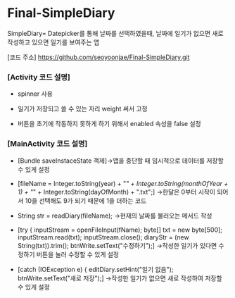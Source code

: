 # Final-SimpleDiary
SimpleDiary= Datepicker를 통해 날짜를 선택하였을때, 날짜에 일기가 없으면 새로 작성하고 있으면 일기를 보여주는 앱

[코드 주소] https://github.com/seoyoonjae/Final-SimpleDiary.git

### [Activity 코드 설명]

-  spinner 사용

-  일기가 저장되고 쓸 수 있는 자리 weight 써서 고정

-  버튼을 초기에 작동하지 못하게 하기 위해서 enabled 속성을 false 설정

### [MainActivity 코드 설명]

-  [Bundle saveInstaceState 객제]->앱을 중단할 때 임시적으로 데이터를 저장할 수 있게 설정

-  [fileName = Integer.toString(year) + "_" + Integer.toString(monthOfYear + 1) + "_" + Integer.toString(dayOfMonth) + ".txt";] ->한달은 0부터 시작이 되어서 10을 선택해도 9가 되기 때문에 1을 더하는 코드

-  String str = readDiary(fileName); ->현재의 날짜를 불러오는 메서드 작성

-   [try { inputStream = openFileInput(fName);
            byte[] txt = new byte[500];
            inputStream.read(txt);
            inputStream.close();
            diaryStr = (new String(txt)).trim();
            btnWrite.setText("수정하기");] ->작성한 일기가 있다면 수정하기 버튼을 눌러 수정할 수 있게 설정
            
            
-  [catch (IOException e) {
            editDiary.setHint("일기 없음");
            btnWrite.setText("새로 저장");] ->작성한 일기가 없으면 새로 작성하여 저장할 수 있게 설정
            


